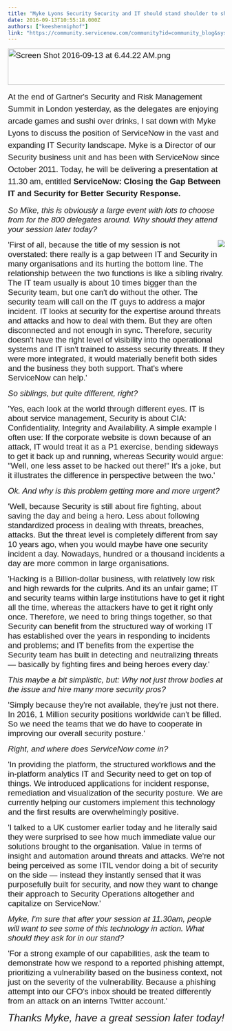 ```yaml
---
title: "Myke Lyons Security Security and IT should stand shoulder to shoulder"
date: 2016-09-13T10:55:18.000Z
authors: ["keeshenniphof"]
link: "https://community.servicenow.com/community?id=community_blog&sys_id=339dae69dbd0dbc01dcaf3231f9619f2"
---
```

<p><span style="font-size: 14pt; line-height: 1.5; font-family: arial, helvetica, sans-serif;"><img   alt="Screen Shot 2016-09-13 at 6.44.22 AM.png" class="image-1 jive-image" height="83" src="63bcacc2db18dfc03eb27a9e0f96199b.iix" style="height: 84px; width: 1084.82926829268px;" width="1084"/><br/></span></p><p><span style="font-family: arial, helvetica, sans-serif; font-size: 14pt;"><span style="line-height: 1.5;">At the end of Gartner's Security and Risk Management Summit in London yesterday, as the delegates are enjoying arcade games and sushi over drinks, I sat down with Myke Lyons to discuss the position of ServiceNow in the vast and expanding IT Security landscape. Myke is a Director of our Security business unit and has been with ServiceNow since October 2011. Today, he will be delivering a presentation at 11.30 am, entitled </span><span style="line-height: 1.5;"><strong>ServiceNow: Closing the Gap Between IT and Security for Better Security Response.</strong></span></span></p><p></p><p></p><p><span style="font-family: arial, helvetica, sans-serif; font-size: 14pt;"><em>So Mike, this is obviously a large event with lots to choose from for the 800 delegates around. Why should they attend your session later today?</em></span></p><p><img   class="image-2 jive-image" src="f15c40c2dbd09704ed6af3231f961939.iix" style="font-family: arial, helvetica, sans-serif; font-size: 18.6666660308838px; line-height: 31.1111125946045px; float: right; width: auto; height: auto;"/></p><p><span style="font-family: arial, helvetica, sans-serif; font-size: 14pt;">'First of all, because the title of my session is not overstated: there really is a gap between IT and Security in many organisations and its hurting the bottom line. The relationship between the two functions is like a sibling rivalry. The IT team usually is about 10 times bigger than the Security team, but one can't do without the other. The security team will call on the IT guys to address a major incident. IT looks at security for the expertise around threats and attacks and how to deal with them. But they are often disconnected and not enough in sync. Therefore, security doesn't have the right level of visibility into the operational systems and IT isn't trained to assess security threats. If they were more integrated, it would materially benefit both sides and the business they both support. That's where ServiceNow can help.'</span></p><p></p><p><span style="font-family: arial, helvetica, sans-serif; font-size: 14pt;"><em>So siblings, but quite different, right?</em></span></p><p><span style="font-family: arial, helvetica, sans-serif; font-size: 14pt;">'Yes, each look at the world through different eyes. IT is about service management, Security is about CIA: Confidentiality, Integrity and Availability. A simple example I often use: If the corporate website is down because of an attack, IT would treat it as a P1 exercise, bending sideways to get it back up and running, whereas Security would argue: "Well, one less asset to be hacked out there!" It's a joke, but it illustrates the difference in perspective between the two.'</span></p><p></p><p><span style="font-family: arial, helvetica, sans-serif; font-size: 14pt;"><em>Ok. And why is this problem getting more and more urgent?</em></span></p><p><span style="font-family: arial, helvetica, sans-serif; font-size: 14pt;">'Well, because Security is still about fire fighting, about saving the day and being a hero. Less about following standardized process in dealing with threats, breaches, attacks. But the threat level is completely different from say 10 years ago, when you would maybe have one security incident a day. Nowadays, hundred or a thousand incidents a day are more common in large organisations.</span></p><p><span style="font-family: arial, helvetica, sans-serif; font-size: 14pt;">'Hacking is a Billion-dollar business, with relatively low risk and high rewards for the culprits. And its an unfair game; IT and security teams within large institutions have to get it right all the time, whereas the attackers have to get it right only once. Therefore, we need to bring things together, so that Security can benefit from the structured way of working IT has established over the years in responding to incidents and problems; and IT benefits from the expertise the Security team has built in detecting and neutralizing threats — basically by fighting fires and being heroes every day.'</span></p><p></p><p><span style="font-family: arial, helvetica, sans-serif; font-size: 14pt;"><em>This maybe a bit simplistic, but: Why not just throw bodies at the issue and hire many more security pros?</em></span></p><p><span style="font-family: arial, helvetica, sans-serif; font-size: 14pt;">'Simply because they're not available, they're just not there. In 2016, 1 Million security positions worldwide can't be filled. So we need the teams that we do have to cooperate in improving our overall security posture.'</span></p><p></p><p><span style="font-family: arial, helvetica, sans-serif; font-size: 14pt;"><em>Right, and where does ServiceNow come in?</em></span></p><p><span style="font-family: arial, helvetica, sans-serif; font-size: 14pt;">'In providing the platform, the structured workflows and the in-platform analytics IT and Security need to get on top of things. We introduced applications for incident response, remediation and visualization of the security posture. We are currently helping our customers implement this technology and the first results are overwhelmingly positive. </span></p><p><span style="font-family: arial, helvetica, sans-serif; font-size: 14pt;">'I talked to a UK customer earlier today and he literally said they were surprised to see how much immediate value our solutions brought to the organisation. Value in terms of insight and automation around threats and attacks. We're not being perceived as some ITIL vendor doing a bit of security on the side — instead they instantly sensed that it was purposefully built for security, and now they want to change their approach to Security Operations altogether and capitalize on ServiceNow.'</span></p><p></p><p><span style="font-family: arial, helvetica, sans-serif; font-size: 14pt;"><em>Myke, I'm sure that after your session at 11.30am, people will want to see some of this technology in action. What should they ask for in our stand?</em></span></p><p><span style="font-family: arial, helvetica, sans-serif; font-size: 14pt;">'For a strong example of our capabilities, ask the team to demonstrate how we respond to a reported phishing attempt, prioritizing a vulnerability based on the business context, not just on the severity of the vulnerability. Because a phishing attempt into our CFO's inbox should be treated differently from an attack on an interns Twitter account.'</span></p><p></p><p><span style="font-family: arial, helvetica, sans-serif; font-size: 18pt;"><em>Thanks Myke, have a great session later today!</em></span></p>